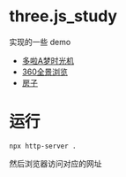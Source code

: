 # three.js_study
实现的一些 demo

- [多啦A梦时光机](./time-machine)
- [360全景浏览](./panoramic-browsing)
- [房子](./house)


# 运行

```
npx http-server .
```

然后浏览器访问对应的网址
